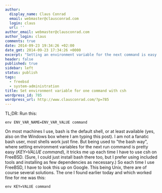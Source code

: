 ```yaml
---
author:
  display_name: Claus Conrad
  email: webmaster@clausconrad.com
  login: claus
  url: ''
author_email: webmaster@clausconrad.com
author_login: claus
comments: true
date: 2014-09-23 19:34:26 +02:00
date_gmt: 2014-09-23 17:34:26 +0000
excerpt: "Setting an environment variable for the next command is easy with bash - as it turns out, also with csh. Here's how:"
header: false
published: true
sidebar: left
status: publish
tags:
  - freebsd
  - system-administration
title: Set environment variable for one command with csh
wordpress_id: 785
wordpress_url: http://www.clausconrad.com/?p=785
---
```

TL;DR: Run this:  
```shell
env ENV_VAR_NAME=ENV_VAR_VALUE command
```

On most machines I use, bash is the default shell, or at least available (yes, also on the Windows box where I am typing this post). I am not a fanatic bash user, most shells work just fine. But being used to "the bash way", where setting environment variables for the next run command is pretty easy (_KEY=VALUE command_), it tricks me up each time I have to use csh on FreeBSD. (Sure, I could just install bash there too, but I prefer using included tools and installing as few dependencies as necessary.) So each time I use FreeBSD, I have to look this up on Google. This being Unix, there are of course several solutions. The one I found earlier today and which worked fine for me was this:
    
```shell
env KEY=VALUE command
```
